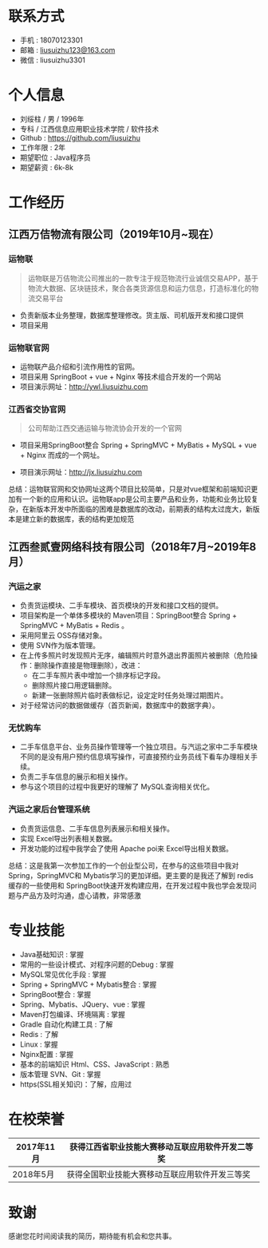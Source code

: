 # 联系方式
- 手机 : 18070123301
- 邮箱 : liusuizhu123@163.com
- 微信 : liusuizhu3301
# 个人信息
- 刘绥柱 / 男 / 1996年
- 专科 / 江西信息应用职业技术学院 / 软件技术 
- Github : https://github.com/liusuizhu
- 工作年限 : 2年
- 期望职位 : Java程序员
- 期望薪资 : 6k-8k
# 工作经历
## 江西万佶物流有限公司（2019年10月~现在）
### **运物联**

> 运物联是万佶物流公司推出的一款专注于规范物流行业诚信交易APP，基于物流大数据、区块链技术，聚合各类货源信息和运力信息，打造标准化的物流交易平台

* 负责新版本业务整理，数据库整理修改。货主版、司机版开发和接口提供
* 项目采用

### **运物联官网**
* 运物联产品介绍和引流作用性的官网。
* 项目采用 SpringBoot + vue + Nginx 等技术组合开发的一个网站
* 项目演示网址：http://ywl.liusuizhu.com

### **江西省交协官网**

> 公司帮助江西交通运输与物流协会开发的一个官网

* 项目采用SpringBoot整合 Spring + SpringMVC + MyBatis + MySQL + vue + Nginx 而成的一个网址。

* 项目演示网址：http://jx.liusuizhu.com

总结：运物联官网和交协网址这两个项目比较简单，只是对vue框架和前端知识更加有一个新的应用和认识。运物联app是公司主要产品和业务，功能和业务比较复杂，在新版本开发中所面临的困难是数据库的改动，前期表的结构太过庞大，新版本是建立新的数据库，表的结构更加规范

## 江西叁贰壹网络科技有限公司（2018年7月~2019年8月）
### **汽运之家**
* 负责货运模块、二手车模块、首页模块的开发和接口文档的提供。
* 项目架构是一个单体多模块的 Maven项目：SpringBoot整合 Spring + SpringMVC + MyBatis + Redis 。
* 采用阿里云 OSS存储对象。
* 使用 SVN作为版本管理。
* 在上传多照片时发现照片无序，编辑照片时意外退出界面照片被删除（危险操作：删除操作直接是物理删除），改进：
  * 在二手车照片表中增加一个排序标记字段。
  * 删除照片接口用逻辑删除。
  * 新建一张删除照片临时表做标记，设定定时任务处理过期图片。
* 对于经常访问的数据做缓存（首页新闻，数据库中的数据字典）。
### **无忧购车**
* 二手车信息平台、业务员操作管理等一个独立项目。与汽运之家中二手车模块不同的是没有用户预约信息填写操作，可直接预约业务员线下看车办理相关手续。
* 负责二手车信息的展示和相关操作。
* 参与这个项目的过程中我更好的理解了 MySQL查询相关优化。
### **汽运之家后台管理系统**
* 负责货运信息、二手车信息列表展示和相关操作。
* 实现 Excel导出列表相关数据。
* 开发功能的过程中我学会了使用 Apache poi来 Excel导出相关数据。

总结：这是我第一次参加工作的一个创业型公司，在参与的这些项目中我对 Spring，SpringMVC和 Mybatis学习的更加详细。更主要的是我还了解到 redis缓存的一些使用和 SpringBoot快速开发构建应用，在开发过程中我也学会发现问题与产品方及时沟通，虚心请教，非常感激

# 专业技能
- Java基础知识 : 掌握
- 常用的一些设计模式、对程序问题的Debug : 掌握
- MySQL常见优化手段 : 掌握
- Spring + SpringMVC + Mybatis整合 : 掌握
- SpringBoot整合 : 掌握
- Spring、Mybatis、JQuery、vue : 掌握
- Maven打包编译、环境隔离 : 掌握
- Gradle 自动化构建工具 : 了解
- Redis : 了解
- Linux : 掌握
- Nginx配置 : 掌握
- 基本的前端知识 Html、CSS、JavaScript : 熟悉
- 版本管理 SVN、Git : 掌握
- https(SSL相关知识)：了解，应用过
# 在校荣誉
| 2017年11月 | 获得江西省职业技能大赛移动互联应用软件开发二等奖 |
| --- | --- |
| 2018年5月 | 获得全国职业技能大赛移动互联应用软件开发三等奖 |
# 致谢
感谢您花时间阅读我的简历，期待能有机会和您共事。
